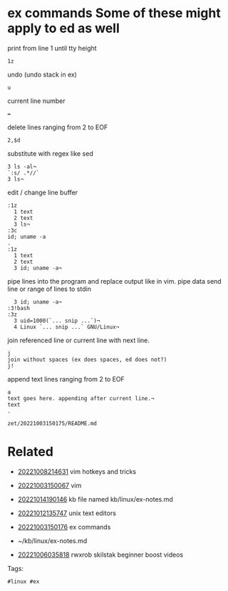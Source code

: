 # ex commands  Some of these might apply to ed as well

print from line 1 until tty height
```
1z
```

undo (undo stack in ex)
```
u
```

current line number
```
=
```

delete lines ranging from 2 to EOF
```
2,$d
```

substitute with regex like sed
```
3 ls -al¬
`:s/ .*//`
3 ls¬
```

edit / change line buffer
```
:1z
  1 text
  2 text
  3 ls¬
:3c
id; uname -a
.
:1z
  1 text
  2 text
  3 id; uname -a¬
```

pipe lines into the program and replace output like in vim.
pipe data send line or range of lines to stdin
```
  3 id; uname -a¬
:3!bash
:3z
  3 uid=1000(`... snip ...`)¬
  4 Linux `... snip ...` GNU/Linux¬
```

join referenced line or current line with next line.
```
j
join without spaces (ex does spaces, ed does not?)
j!
```

append text lines ranging from 2 to EOF
```
a
text goes here. appending after current line.¬
text
.
```
` zet/20221003150175/README.md `

# Related

- [20221008214631](/zet/20221008214631/README.md) vim hotkeys and tricks

- [20221003150067](/zet/20221003150067/README.md) vim

- [20221014190146](/zet/20221014190146/README.md) kb file named kb/linux/ex-notes.md
- [20221012135747](/zet/20221012135747/README.md) unix text editors
- [20221003150176](/zet/20221003150176/README.md) ex commands
- ~/kb/linux/ex-notes.md
- [20221006035818](/zet/20221006035818/README.md) rwxrob skilstak beginner boost videos

Tags:

    #linux #ex 
